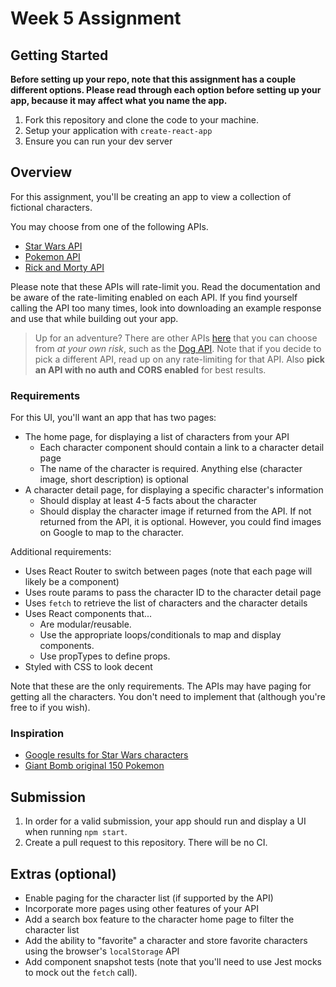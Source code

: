 # Week 5 Assignment

## Getting Started

**Before setting up your repo, note that this assignment has a couple different options. Please read through each option before setting up your app, because it may affect what you name the app.**

1. Fork this repository and clone the code to your machine.
2. Setup your application with `create-react-app`
3. Ensure you can run your dev server

## Overview

For this assignment, you'll be creating an app to view a collection of fictional characters.

You may choose from one of the following APIs.

* [Star Wars API](https://swapi.co/)
* [Pokemon API](https://pokeapi.co/)
* [Rick and Morty API](https://rickandmortyapi.com/)

Please note that these APIs will rate-limit you. Read the documentation and be aware of the rate-limiting enabled on each API. If you find yourself calling the API too many times, look into downloading an example response and use that while building out your app.

> Up for an adventure? There are other APIs [here](https://github.com/toddmotto/public-apis) that you can choose from _at your own risk_, such as the [Dog API](https://dog.ceo/dog-api/documentation/). Note that if you decide to pick a different API, read up on any rate-limiting for that API. Also **pick an API with no auth and CORS enabled** for best results.

### Requirements

For this UI, you'll want an app that has two pages:

* The home page, for displaying a list of characters from your API
    * Each character component should contain a link to a character detail page
    * The name of the character is required. Anything else (character image, short description) is optional
* A character detail page, for displaying a specific character's information
    * Should display at least 4-5 facts about the character
    * Should display the character image if returned from the API. If not returned from the API, it is optional. However, you could find images on Google to map to the character.

Additional requirements:

* Uses React Router to switch between pages (note that each page will likely be a component)
* Uses route params to pass the character ID to the character detail page
* Uses `fetch` to retrieve the list of characters and the character details
* Uses React components that...
    * Are modular/reusable.
    * Use the appropriate loops/conditionals to map and display components.
    * Use propTypes to define props.
* Styled with CSS to look decent

Note that these are the only requirements. The APIs may have paging for getting all the characters. You don't need to implement that (although you're free to if you wish).

### Inspiration

* [Google results for Star Wars characters](https://www.google.com/search?q=list+of+star+wars+characters)
* [Giant Bomb original 150 Pokemon](https://www.giantbomb.com/profile/wakka/lists/the-150-original-pokemon/59579/)

## Submission

1. In order for a valid submission, your app should run and display a UI when running `npm start`.
2. Create a pull request to this repository. There will be no CI.

## Extras (optional)

* Enable paging for the character list (if supported by the API)
* Incorporate more pages using other features of your API
* Add a search box feature to the character home page to filter the character list
* Add the ability to "favorite" a character and store favorite characters using the browser's `localStorage` API
* Add component snapshot tests (note that you'll need to use Jest mocks to mock out the `fetch` call).